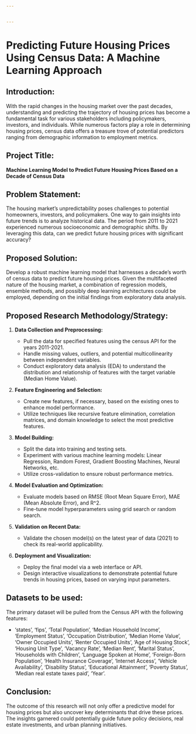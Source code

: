 ```yaml
---


---
```


<h1 id="predicting-future-housing-prices-using-census-data-a-machine-learning-approach">Predicting Future Housing Prices Using Census Data: A Machine Learning Approach</h1>
<h2 id="introduction">Introduction:</h2>
<p>With the rapid changes in the housing market over the past decades, understanding and predicting the trajectory of housing prices has become a fundamental task for various stakeholders including policymakers, investors, and individuals. While numerous factors play a role in determining housing prices, census data offers a treasure trove of potential predictors ranging from demographic information to employment metrics.</p>
<h2 id="project-title">Project Title:</h2>
<p><strong>Machine Learning Model to Predict Future Housing Prices Based on a Decade of Census Data</strong></p>
<h2 id="problem-statement">Problem Statement:</h2>
<p>The housing market’s unpredictability poses challenges to potential homeowners, investors, and policymakers. One way to gain insights into future trends is to analyze historical data. The period from 2011 to 2021 experienced numerous socioeconomic and demographic shifts. By leveraging this data, can we predict future housing prices with significant accuracy?</p>
<h2 id="proposed-solution">Proposed Solution:</h2>
<p>Develop a robust machine learning model that harnesses a decade’s worth of census data to predict future housing prices. Given the multifaceted nature of the housing market, a combination of regression models, ensemble methods, and possibly deep learning architectures could be employed, depending on the initial findings from exploratory data analysis.</p>
<h2 id="proposed-research-methodologystrategy">Proposed Research Methodology/Strategy:</h2>
<ol>
<li>
<p><strong>Data Collection and Preprocessing:</strong></p>
<ul>
<li>Pull the data for specified features using the census API for the years 2011-2021.</li>
<li>Handle missing values, outliers, and potential multicollinearity between independent variables.</li>
<li>Conduct exploratory data analysis (EDA) to understand the distribution and relationship of features with the target variable (Median Home Value).</li>
</ul>
</li>
<li>
<p><strong>Feature Engineering and Selection:</strong></p>
<ul>
<li>Create new features, if necessary, based on the existing ones to enhance model performance.</li>
<li>Utilize techniques like recursive feature elimination, correlation matrices, and domain knowledge to select the most predictive features.</li>
</ul>
</li>
<li>
<p><strong>Model Building:</strong></p>
<ul>
<li>Split the data into training and testing sets.</li>
<li>Experiment with various machine learning models: Linear Regression, Random Forest, Gradient Boosting Machines, Neural Networks, etc.</li>
<li>Utilize cross-validation to ensure robust performance metrics.</li>
</ul>
</li>
<li>
<p><strong>Model Evaluation and Optimization:</strong></p>
<ul>
<li>Evaluate models based on RMSE (Root Mean Square Error), MAE (Mean Absolute Error), and R^2.</li>
<li>Fine-tune model hyperparameters using grid search or random search.</li>
</ul>
</li>
<li>
<p><strong>Validation on Recent Data:</strong></p>
<ul>
<li>Validate the chosen model(s) on the latest year of data (2021) to check its real-world applicability.</li>
</ul>
</li>
<li>
<p><strong>Deployment and Visualization:</strong></p>
<ul>
<li>Deploy the final model via a web interface or API.</li>
<li>Design interactive visualizations to demonstrate potential future trends in housing prices, based on varying input parameters.</li>
</ul>
</li>
</ol>
<h2 id="datasets-to-be-used">Datasets to be used:</h2>
<p>The primary dataset will be pulled from the Census API with the following features:</p>
<ul>
<li>‘states’, ‘fips’, ‘Total Population’, ‘Median Household Income’, ‘Employment Status’, ‘Occupation Distribution’, ‘Median Home Value’, ‘Owner Occupied Units’, ‘Renter Occupied Units’, ‘Age of Housing Stock’, ‘Housing Unit Type’, ‘Vacancy Rate’, ‘Median Rent’, ‘Marital Status’, ‘Households with Children’, ‘Language Spoken at Home’, ‘Foreign-Born Population’, ‘Health Insurance Coverage’, ‘Internet Access’, ‘Vehicle Availability’, ‘Disability Status’, ‘Educational Attainment’, ‘Poverty Status’, ‘Median real estate taxes paid’, ‘Year’.</li>
</ul>
<h2 id="conclusion">Conclusion:</h2>
<p>The outcome of this research will not only offer a predictive model for housing prices but also uncover key determinants that drive these prices. The insights garnered could potentially guide future policy decisions, real estate investments, and urban planning initiatives.</p>

